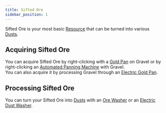 ```yaml
---
title: Sifted Ore
sidebar_position: 1
---
```


Sifted Ore is your most basic [Resource](../Resources/Resources.md) that can be turned into various [Dusts](../Resources/Dusts/Dusts.md).

## Acquiring Sifted Ore

You can acquire Sifted Ore by right-clicking with a [Gold Pan](../Tools/Gold-Pan.md) on Gravel or by right-clicking an [Automated Panning Machine](../Basic-Machines/Automated-Panning-Machine.md) with Gravel.  
You can also acquire it by processing Gravel through an [Electric Gold Pan](../Electric-Machines/Machines/Electric-Gold-Pan.md).

## Processing Sifted Ore

You can turn your Sifted Ore into [Dusts](../Resources/Dusts/Dusts.md) with an [Ore Washer](../Basic-Machines/Ore-Washer.md) or an [Electric Dust Washer](../Electric-Machines/Machines/Electric-Dust-Washer.md).
